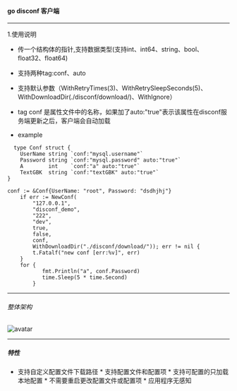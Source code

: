 #### go disconf 客户端
***
1.使用说明
   
 
  * 传一个结构体的指针,支持数据类型(支持int、int64、string、bool、float32、float64)
 
  * 支持两种tag:conf、auto
  
  * 支持默认参数（WithRetryTimes(3)、WithRetrySleepSeconds(5)、WithDownloadDir(./disconf/download/)、WithIgnore）
  * tag conf 是属性文件中的名称，如果加了auto:"true"表示该属性在disconf服务端更新之后，客户端会自动加载
  * example
  
```
  type Conf struct {
	UserName string `conf:"mysql.username"`
	Password string `conf:"mysql.password" auto:"true"`
	A        int    `conf:"a" auto:"true"`
	TextGBK  string `conf:"textGBK" auto:"true"`
}
```

```
conf := &Conf{UserName: "root", Password: "dsdhjhj"}
	if err := NewConf(
		"127.0.0.1",
		"disconf_demo",
		"222",
		"dev",
		true,
		false,
		conf,
		WithDownloadDir("./disconf/download/")); err != nil {
		t.Fatalf("new conf [err:%v]", err)
	}
	for {
	       fmt.Println("a", conf.Password)
	       time.Sleep(5 * time.Second)
		}
```


***

###### 整体架构

   ![avatar](https://github.com/scriptllh/go-disconf-client/blob/dev/docs/flow.svg)

  
***
  
##### 特性
   *  支持自定义配置文件下载路径
    * 支持配置文件和配置项
    * 支持可配置的只加载本地配置
    * 不需要重启更改配置文件或配置项
    *  应用程序无感知



